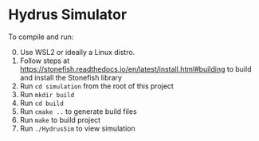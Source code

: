 # Hydrus Simulator

To compile and run:

0. Use WSL2 or ideally a Linux distro.
1. Follow steps at https://stonefish.readthedocs.io/en/latest/install.html#building to build and install the Stonefish library
2. Run `cd simulation` from the root of this project
3. Run `mkdir build`
4. Run `cd build`
5. Run `cmake ..` to generate build files
6. Run `make` to build project
7. Run `./HydrusSim` to view simulation